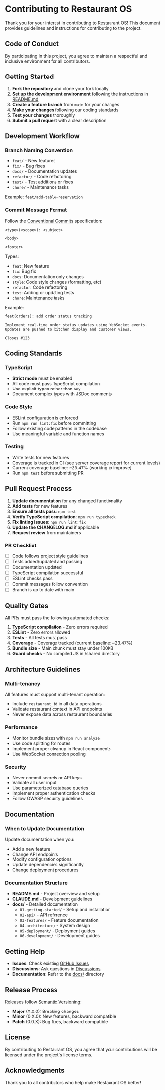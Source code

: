 # Contributing to Restaurant OS

Thank you for your interest in contributing to Restaurant OS! This document provides guidelines and instructions for contributing to the project.

## Code of Conduct

By participating in this project, you agree to maintain a respectful and inclusive environment for all contributors.

## Getting Started

1. **Fork the repository** and clone your fork locally
2. **Set up the development environment** following the instructions in [README.md](README.md)
3. **Create a feature branch** from `main` for your changes
4. **Make your changes** following our coding standards
5. **Test your changes** thoroughly
6. **Submit a pull request** with a clear description

## Development Workflow

### Branch Naming Convention

- `feat/` - New features
- `fix/` - Bug fixes
- `docs/` - Documentation updates
- `refactor/` - Code refactoring
- `test/` - Test additions or fixes
- `chore/` - Maintenance tasks

Example: `feat/add-table-reservation`

### Commit Message Format

Follow the [Conventional Commits](https://www.conventionalcommits.org/) specification:

```
<type>(<scope>): <subject>

<body>

<footer>
```

Types:
- `feat`: New feature
- `fix`: Bug fix
- `docs`: Documentation only changes
- `style`: Code style changes (formatting, etc)
- `refactor`: Code refactoring
- `test`: Adding or updating tests
- `chore`: Maintenance tasks

Example:
```
feat(orders): add order status tracking

Implement real-time order status updates using WebSocket events.
Updates are pushed to kitchen display and customer views.

Closes #123
```

## Coding Standards

### TypeScript

- **Strict mode** must be enabled
- All code must pass TypeScript compilation
- Use explicit types rather than `any`
- Document complex types with JSDoc comments

### Code Style

- ESLint configuration is enforced
- Run `npm run lint:fix` before committing
- Follow existing code patterns in the codebase
- Use meaningful variable and function names

### Testing

- Write tests for new features
- Coverage is tracked in CI (see server coverage report for current levels)
- Current coverage baseline: ~23.47% (working to improve)
- Run `npm test` before submitting PR

## Pull Request Process

1. **Update documentation** for any changed functionality
2. **Add tests** for new features
3. **Ensure all tests pass**: `npm test`
4. **Verify TypeScript compilation**: `npm run typecheck`
5. **Fix linting issues**: `npm run lint:fix`
6. **Update the CHANGELOG.md** if applicable
7. **Request review** from maintainers

### PR Checklist

- [ ] Code follows project style guidelines
- [ ] Tests added/updated and passing
- [ ] Documentation updated
- [ ] TypeScript compilation successful
- [ ] ESLint checks pass
- [ ] Commit messages follow convention
- [ ] Branch is up to date with main

## Quality Gates

All PRs must pass the following automated checks:

1. **TypeScript compilation** - Zero errors required
2. **ESLint** - Zero errors allowed
3. **Tests** - All tests must pass
4. **Coverage** - Coverage tracked (current baseline: ~23.47%)
5. **Bundle size** - Main chunk must stay under 100KB
6. **Guard checks** - No compiled JS in /shared directory

## Architecture Guidelines

### Multi-tenancy

All features must support multi-tenant operation:
- Include `restaurant_id` in all data operations
- Validate restaurant context in API endpoints
- Never expose data across restaurant boundaries

### Performance

- Monitor bundle sizes with `npm run analyze`
- Use code splitting for routes
- Implement proper cleanup in React components
- Use WebSocket connection pooling

### Security

- Never commit secrets or API keys
- Validate all user input
- Use parameterized database queries
- Implement proper authentication checks
- Follow OWASP security guidelines

## Documentation

### When to Update Documentation

Update documentation when you:
- Add a new feature
- Change API endpoints
- Modify configuration options
- Update dependencies significantly
- Change deployment procedures

### Documentation Structure

- **README.md** - Project overview and setup
- **CLAUDE.md** - Development guidelines
- **docs/** - Detailed documentation
  - `01-getting-started/` - Setup and installation
  - `02-api/` - API reference
  - `03-features/` - Feature documentation
  - `04-architecture/` - System design
  - `05-deployment/` - Deployment guides
  - `06-development/` - Development guides

## Getting Help

- **Issues**: Check existing [GitHub Issues](https://github.com/mikeyoung304/July25/issues)
- **Discussions**: Ask questions in [Discussions](https://github.com/mikeyoung304/July25/discussions)
- **Documentation**: Refer to the [docs/](docs/) directory

## Release Process

Releases follow [Semantic Versioning](https://semver.org/):
- **Major** (X.0.0): Breaking changes
- **Minor** (0.X.0): New features, backward compatible
- **Patch** (0.0.X): Bug fixes, backward compatible

## License

By contributing to Restaurant OS, you agree that your contributions will be licensed under the project's license terms.

## Acknowledgments

Thank you to all contributors who help make Restaurant OS better!